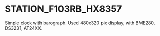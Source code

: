 # STATION_F103RB_HX8357
 Simple clock with barograph. Used 480x320 pix display, with BME280, DS3231, AT24XX.
